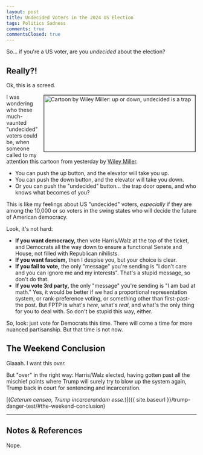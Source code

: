 ```yaml
---
layout: post
title: Undecided Voters in the 2024 US Election
tags: Politics Sadness
comments: true
commentsClosed: true
---
```


So&hellip; if you're a US voter, are you _undecided_ about the election?  


## Really?!  

Ok, this is a screed.  

<a href="{{ site.baseurl }}/images/2024-10-15-undecided-voters-wiley.png"><img src="{{ site.baseurl }}/images/2024-10-15-undecided-voters-wiley-thumb.jpg" width="400" height="149" alt="Cartoon by Wiley Miller: up or down, undecided is a trap" title="Cartoon by Wiley Miller: up or down, undecided is a trap" style="float: right; margin: 3px 3px 3px 3px; border: 1px solid #000000;"></a>
I was wondering who these much-vaunted "undecided" voters could be, when someone called to
my attention this cartoon from yesterday by [Wiley Miller](https://en.wikipedia.org/wiki/Wiley_Miller).  
- You can push the up button, and the elevator will take you up.  
- You can push the down button, and the elevator will take you down.  
- Or you can push the "undecided" button&hellip; the trap door opens, and who knows what
  becomes of you?  
  
This is like my feelings about US "undecided" voters, _especially_ if they are among the
10,000 or so voters in the swing states who will decide the future of American democracy.

Look, it's not hard:  
- __If you want democracy,__ then vote Harris/Walz at the top of the ticket, and Democrats
  all the way down to ensure a functional Senate and House, not filled with Republican
  nihilists.  
- __If you want fascism,__ then I despise you, but your choice is clear.  
- __If you fail to vote,__ the only "message" you're sending is "I don't care and you can
  ignore me and my interests".  That's a stupid message, so don't do that.  
- __If you vote 3rd party,__ the only "message" you're sending is "I am bad at math."
  Yes, it would be better if we had a proportional representation system, or
  rank-preference voting, or something other than first-past-the post.  But FPTP is what's
  _here_, what's _real_, and what's the only thing for you to deal with.  So don't be
  stupid this way, either.  
  
So, look: just vote for Democrats this time.  There will come a time for more nuanced
partisanship.  But that time is not now.  


## The Weekend Conclusion  

Glaaah.  I want this _over._  

But "over" in the right way: Harris/Walz elected, having gotten past all the mischief
points where Trump will surely try to blow up the system again, Trump back in court for
sentencing and incarceration.  

[(_Ceterum censeo, Trump incarcerandam esse._)]({{ site.baseurl }}/trump-danger-test/#the-weekend-conclusion)  

---

## Notes &amp; References  

<!--
<sup id="fn1a">[[1]](#fn1)</sup>

<a id="fn1">1</a>: ***, ["***"](***), *** DOI: [***](***). [↩](#fn1a)  

<a href="{{ site.baseurl }}/images/***">
  <img src="{{ site.baseurl }}/images/***" width="400" height="***" alt="***" title="***" style="float: right; margin: 3px 3px 3px 3px; border: 1px solid #000000;">
</a>

<a href="***">
  <img src="{{ site.baseurl }}/images/***" width="550" height="***" alt="***" title="***" style="margin: 3px 3px 3px 3px; border: 1px solid #000000;">
</a>

<iframe width="400" height="224" src="***" allow="accelerometer; encrypted-media; gyroscope; picture-in-picture" allowfullscreen style="float: right; margin: 3px 3px 3px 3px; border: 1px solid #000000;"></iframe>
-->

Nope.  

